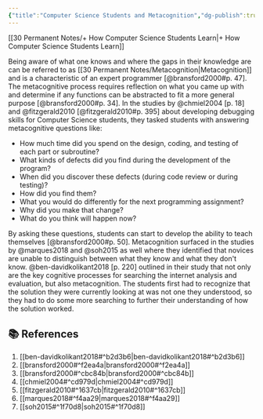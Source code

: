 ```yaml
---
{"title":"Computer Science Students and Metacognition","dg-publish":true,"tags":["🪴"],"created":"2024-08-30","modified":"2024-09-13","permalink":"/30-permanent-notes/computer-science-students-and-metacognition/","dgPassFrontmatter":true,"updated":"2024-09-13"}
---
```



[[30 Permanent Notes/+ How Computer Science Students Learn\|+ How Computer Science Students Learn]]

Being aware of what one knows and where the gaps in their knowledge are can be referred to as [[30 Permanent Notes/Metacognition\|Metacognition]] and is a characteristic of an expert programmer [@bransford2000#p. 47]. The metacognitive process requires reflection on what you came up with and determine if any functions can be abstracted to fit a more general purpose [@bransford2000#p. 34]. In the studies by @chmiel2004 [p. 18] and @fitzgerald2010 [@fitzgerald2010#p. 395] about developing debugging skills for Computer Science students, they tasked students with answering metacognitive questions like:

- How much time did you spend on the design, coding, and testing of each part or subroutine?
- What kinds of defects did you find during the development of the program?
- When did you discover these defects (during code review or during testing)?
- How did you find them?
- What you would do differently for the next programming assignment?
- Why did you make that change?
- What do you think will happen now?

By asking these questions, students can start to develop the ability to teach themselves [@bransford2000#p. 50]. Metacognition surfaced in the studies by @marques2018 and @soh2015 as well where they identified that novices are unable to distinguish between what they know and what they don't know. @ben-davidkolikant2018 [p. 220] outlined in their study that not only are the key cognitive processes for searching the internet analysis and evaluation, but also metacognition. The students first had to recognize that the solution they were currently looking at was not one they understood, so they had to do some more searching to further their understanding of how the solution worked.

## 📚 References

1. [[ben-davidkolikant2018#^b2d3b6\|ben-davidkolikant2018#^b2d3b6]]
2. [[bransford2000#^f2ea4a\|bransford2000#^f2ea4a]]
3. [[bransford2000#^cbc84b\|bransford2000#^cbc84b]]
4. [[chmiel2004#^cd979d\|chmiel2004#^cd979d]]
5. [[fitzgerald2010#^1637cb\|fitzgerald2010#^1637cb]]
6. [[marques2018#^f4aa29\|marques2018#^f4aa29]]
7. [[soh2015#^1f70d8\|soh2015#^1f70d8]]
